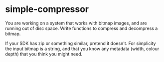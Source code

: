 # simple-compressor

You are working on a system that works with bitmap images, and are running out of disc space. Write functions to compress and decompress a bitmap.

If your SDK has zip or something similar, pretend it doesn't.
For simplicity the input bitmap is a string, and that you know any metadata (width, colour depth) that you think you might need.
